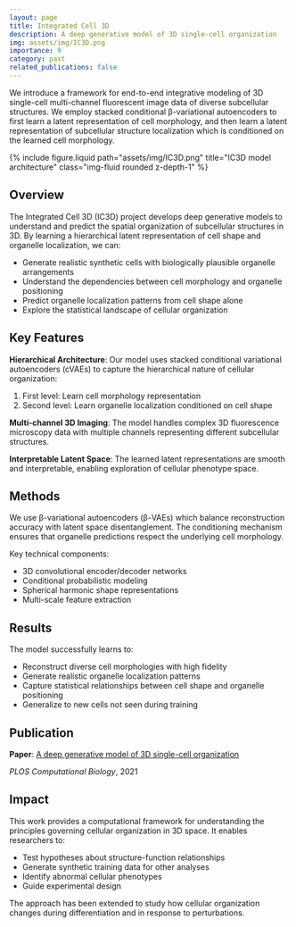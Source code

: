 ```yaml
---
layout: page
title: Integrated Cell 3D
description: A deep generative model of 3D single-cell organization
img: assets/img/IC3D.png
importance: 9
category: past
related_publications: false
---
```


We introduce a framework for end-to-end integrative modeling of 3D single-cell multi-channel fluorescent image data of diverse subcellular structures. We employ stacked conditional β-variational autoencoders to first learn a latent representation of cell morphology, and then learn a latent representation of subcellular structure localization which is conditioned on the learned cell morphology.

<div class="row">
    <div class="col-sm mt-3 mt-md-0">
        {% include figure.liquid path="assets/img/IC3D.png" title="IC3D model architecture" class="img-fluid rounded z-depth-1" %}
    </div>
</div>

## Overview

The Integrated Cell 3D (IC3D) project develops deep generative models to understand and predict the spatial organization of subcellular structures in 3D. By learning a hierarchical latent representation of cell shape and organelle localization, we can:

- Generate realistic synthetic cells with biologically plausible organelle arrangements
- Understand the dependencies between cell morphology and organelle positioning
- Predict organelle localization patterns from cell shape alone
- Explore the statistical landscape of cellular organization

## Key Features

**Hierarchical Architecture**: Our model uses stacked conditional variational autoencoders (cVAEs) to capture the hierarchical nature of cellular organization:

1. First level: Learn cell morphology representation
2. Second level: Learn organelle localization conditioned on cell shape

**Multi-channel 3D Imaging**: The model handles complex 3D fluorescence microscopy data with multiple channels representing different subcellular structures.

**Interpretable Latent Space**: The learned latent representations are smooth and interpretable, enabling exploration of cellular phenotype space.

## Methods

We use β-variational autoencoders (β-VAEs) which balance reconstruction accuracy with latent space disentanglement. The conditioning mechanism ensures that organelle predictions respect the underlying cell morphology.

Key technical components:

- 3D convolutional encoder/decoder networks
- Conditional probabilistic modeling
- Spherical harmonic shape representations
- Multi-scale feature extraction

## Results

The model successfully learns to:

- Reconstruct diverse cell morphologies with high fidelity
- Generate realistic organelle localization patterns
- Capture statistical relationships between cell shape and organelle positioning
- Generalize to new cells not seen during training

## Publication

**Paper**: [A deep generative model of 3D single-cell organization](https://journals.plos.org/ploscompbiol/article?id=10.1371/journal.pcbi.1009155)

_PLOS Computational Biology_, 2021

## Impact

This work provides a computational framework for understanding the principles governing cellular organization in 3D space. It enables researchers to:

- Test hypotheses about structure-function relationships
- Generate synthetic training data for other analyses
- Identify abnormal cellular phenotypes
- Guide experimental design

The approach has been extended to study how cellular organization changes during differentiation and in response to perturbations.
